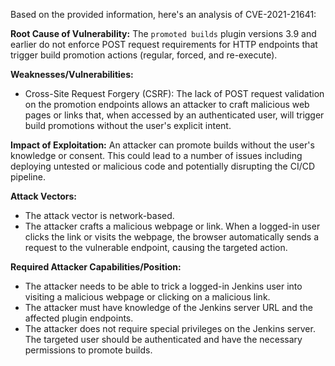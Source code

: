 Based on the provided information, here's an analysis of CVE-2021-21641:

**Root Cause of Vulnerability:**
The `promoted builds` plugin versions 3.9 and earlier do not enforce POST request requirements for HTTP endpoints that trigger build promotion actions (regular, forced, and re-execute).

**Weaknesses/Vulnerabilities:**
- Cross-Site Request Forgery (CSRF): The lack of POST request validation on the promotion endpoints allows an attacker to craft malicious web pages or links that, when accessed by an authenticated user, will trigger build promotions without the user's explicit intent.

**Impact of Exploitation:**
An attacker can promote builds without the user's knowledge or consent. This could lead to a number of issues including deploying untested or malicious code and potentially disrupting the CI/CD pipeline.

**Attack Vectors:**
- The attack vector is network-based.
- The attacker crafts a malicious webpage or link. When a logged-in user clicks the link or visits the webpage, the browser automatically sends a request to the vulnerable endpoint, causing the targeted action.

**Required Attacker Capabilities/Position:**
- The attacker needs to be able to trick a logged-in Jenkins user into visiting a malicious webpage or clicking on a malicious link.
- The attacker must have knowledge of the Jenkins server URL and the affected plugin endpoints.
- The attacker does not require special privileges on the Jenkins server. The targeted user should be authenticated and have the necessary permissions to promote builds.